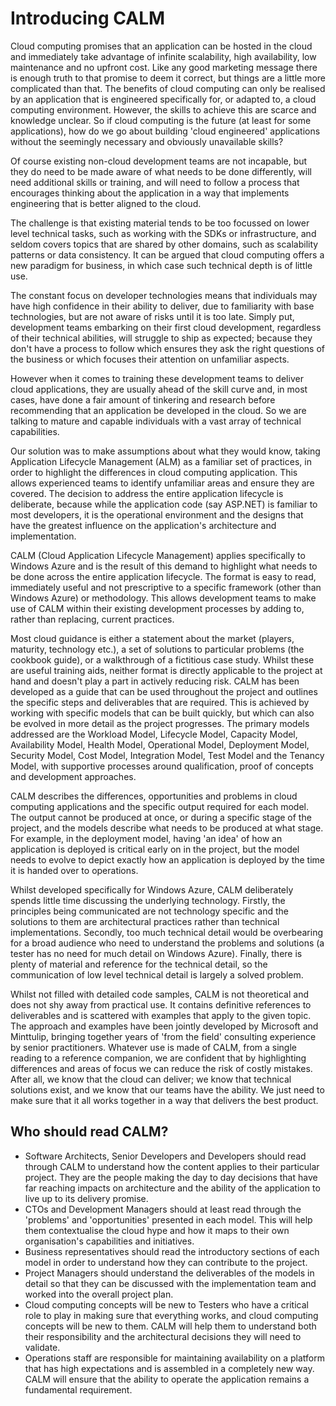 # <a name="IntroducingCalm">Introducing CALM</a>
Cloud computing promises that an application can be hosted in the cloud and immediately take advantage of infinite scalability, high availability, low maintenance and no upfront cost. Like any good marketing message there is enough truth to that promise to deem it correct, but things are a little more complicated than that. The benefits of cloud computing can only be realised by an application that is engineered specifically for, or adapted to, a cloud computing environment. However, the skills to achieve this are scarce and knowledge unclear. So if cloud computing is the future (at least for some applications), how do we go about building 'cloud engineered' applications without the seemingly necessary and obviously unavailable skills? 

Of course existing non-cloud development teams are not incapable, but they do need to be made aware of what needs to be done differently, will need additional skills or training, and will need to follow a process that encourages thinking about the application in a way that implements engineering that is better aligned to the cloud.

The challenge is that existing material tends to be too focussed on lower level technical tasks, such as working with the SDKs or infrastructure, and seldom covers topics that are shared by other domains, such as scalability patterns or data consistency. It can be argued that cloud computing offers a new paradigm for business, in which case such technical depth is of little use.

The constant focus on developer technologies means that individuals may have high confidence in their ability to deliver, due to familiarity with base technologies, but are not aware of risks until it is too late.  Simply put, development teams embarking on their first cloud development, regardless of their technical abilities, will struggle to ship as expected; because they don't have a process to follow which ensures they ask the right questions of the business or which focuses their attention on unfamiliar aspects.

However when it comes to training these development teams to deliver cloud applications, they are usually ahead of the skill curve and, in most cases, have done a fair amount of tinkering and research before recommending that an application be developed in the cloud. So we are talking to mature and capable individuals with a vast array of technical capabilities.

Our solution was to make assumptions about what they would know, taking Application Lifecycle Management (ALM) as a familiar set of practices, in order to highlight the differences in cloud computing application. This allows experienced teams to identify unfamiliar areas and ensure they are covered. The decision to address the entire application lifecycle is deliberate, because while the application code (say ASP.NET) is familiar to most developers, it is the operational environment and the designs that have the greatest influence on the application's architecture and implementation.

CALM (Cloud Application Lifecycle Management) applies specifically to Windows Azure and is the result of this demand to highlight what needs to be done across the entire application lifecycle. The format is easy to read, immediately useful and not prescriptive to a specific framework (other than Windows Azure) or methodology. This allows development teams to make use of CALM within their existing development processes by adding to, rather than replacing, current practices.

Most cloud guidance is either a statement about the market (players, maturity, technology etc.), a set of solutions to particular problems (the cookbook guide), or a walkthrough of a fictitious case study. Whilst these are useful training aids, neither format is directly applicable to the project at hand and doesn't play a part in actively reducing risk. CALM has been developed as a guide that can be used throughout the project and outlines the specific steps and deliverables that are required. This is achieved by working with specific models that can be built quickly, but which can also be evolved in more detail as the project progresses. The primary models addressed are the Workload Model, Lifecycle Model, Capacity Model, Availability Model, Health Model, Operational Model, Deployment Model, Security Model, Cost Model, Integration Model, Test Model and the Tenancy Model, with supportive processes around qualification, proof of concepts and development approaches.

CALM describes the differences, opportunities and problems in cloud computing applications and the specific output required for each model. The output cannot be produced at once, or during a specific stage of the project, and the models describe what needs to be produced at what stage. For example, in the deployment model, having 'an idea' of how an application is deployed is critical early on in the project, but the model needs to evolve to depict exactly how an application is deployed by the time it is handed over to operations.

Whilst developed specifically for Windows Azure, CALM deliberately spends little time discussing the underlying technology. Firstly, the principles being communicated are not technology specific and the solutions to them are architectural practices rather than technical implementations. Secondly, too much technical detail would be overbearing for a broad audience who need to understand the problems and solutions (a tester has no need for much detail on Windows Azure). Finally, there is plenty of material and reference for the technical detail, so the communication of low level technical detail is largely a solved problem.

Whilst not filled with detailed code samples, CALM is not theoretical and does not shy away from practical use. It contains definitive references to deliverables and is scattered with examples that apply to the given topic. The approach and examples have been jointly developed by Microsoft and Minttulip, bringing together years of 'from the field' consulting experience by senior practitioners.
Whatever use is made of CALM, from a single reading to a reference companion, we are confident that by highlighting differences and areas of focus we can reduce the risk of costly mistakes. After all, we know that the cloud can deliver; we know that technical solutions exist, and we know that our teams have the ability. We just need to make sure that it all works together in a way that delivers the best product.

## Who should read CALM?

* Software Architects, Senior Developers and Developers should read through CALM to understand how the content applies to their particular project. They are the people making the day to day decisions that have far reaching impacts on architecture and the ability of the application to live up to its delivery promise.
* CTOs and Development Managers should at least read through the 'problems' and 'opportunities' presented in each model. This will help them contextualise the cloud hype and how it maps to their own organisation's capabilities and initiatives.
* Business representatives should read the introductory sections of each model in order to understand how they can contribute to the project.
* Project Managers should understand the deliverables of the models in detail so that they can be discussed with the implementation team and worked into the overall project plan.
* Cloud computing concepts will be new to Testers who have a critical role to play in making sure that everything works, and cloud computing concepts will be new to them. CALM will help them to understand both their responsibility and the architectural decisions they will need to validate.
* Operations staff are responsible for maintaining availability on a platform that has high expectations and is assembled in a completely new way. CALM will ensure that the ability to operate the application remains a fundamental requirement.

